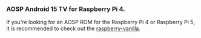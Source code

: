 ### AOSP Android 15 TV for Raspberry Pi 4.

If you're looking for an AOSP ROM for the Raspberry Pi 4 or Raspberry Pi 5, it is recommended to check out the [raspberry-vanilla](https://github.com/raspberry-vanilla).


